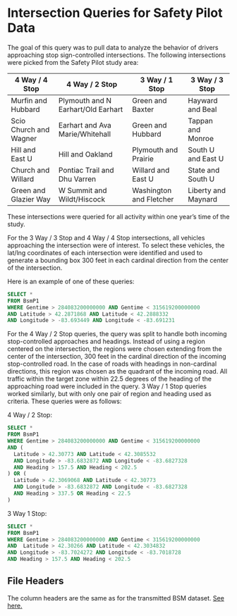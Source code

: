# Intersection Queries for Safety Pilot Data

The goal of this query was to pull data to analyze the behavior of drivers approaching stop sign-controlled intersections.
The following intersections were picked from the Safety Pilot study area:

4 Way / 4 Stop|4 Way / 2 Stop|3 Way / 1 Stop|3 Way / 3 Stop
---|---|---|---
Murfin and Hubbard|Plymouth and N Earhart/Old Earhart|Green and Baxter|Hayward and Beal
Scio Church and Wagner|Earhart and Ava Marie/Whitehall|Green and Hubbard|Tappan and Monroe
Hill and East U|Hill and Oakland|Plymouth and Prairie|South U and East U
Church and Willard|Pontiac Trail and Dhu Varren|Willard and East U|State and South U
Green and Glazier Way|W Summit and Wildt/Hiscock|Washington and Fletcher|Liberty and Maynard

These intersections were queried for all activity within one year’s time of the study.  

For the 3 Way / 3 Stop and 4 Way / 4 Stop intersections, all vehicles approaching the intersection were of interest.
To select these vehicles, the lat/lng coordinates of each intersection were identified and used to generate a 
bounding box 300 feet in each cardinal direction from the center of the intersection. 

Here is an example of one of these queries:

``` sql
SELECT * 
FROM BsmP1 
WHERE Gentime > 284083200000000 AND Gentime < 315619200000000 
AND Latitude > 42.2871868 AND Latitude < 42.2888332 
AND Longitude > -83.693449 AND Longitude < -83.691231
```

For the 4 Way / 2 Stop queries, the query was split to handle both incoming stop-controlled approaches and headings.
Instead of using a region centered on the intersection, the regions were chosen extending from the center of the intersection,
300 feet in the cardinal direction of the incoming stop-controlled road. In the case of roads with headings in non-cardinal directions, this region was chosen as the quadrant of the incoming road.  All traffic within the target zone within 22.5 degrees of the heading of the approaching road were included in the query.  3 Way / 1 Stop queries worked similarly, but with only one pair of region and heading used as criteria.
These queries were as follows:

4 Way / 2 Stop:

``` sql
SELECT * 
FROM BsmP1 
WHERE Gentime > 284083200000000 AND Gentime < 315619200000000 
AND ( 
  Latitude > 42.30773 AND Latitude < 42.3085532
  AND Longitude > -83.6832872 AND Longitude < -83.6827328
  AND Heading > 157.5 AND Heading < 202.5
) OR (
  Latitude > 42.3069068 AND Latitude < 42.30773
  AND Longitude > -83.6832872 AND Longitude < -83.6827328
  AND Heading > 337.5 OR Heading < 22.5
)
```

3 Way 1 Stop:

``` sql
SELECT * 
FROM BsmP1 
WHERE Gentime > 284083200000000 AND Gentime < 315619200000000 
AND  Latitude > 42.30266 AND Latitude < 42.3034832 
AND Longitude > -83.7024272 AND Longitude < -83.7018728 
AND Heading > 157.5 AND Heading < 202.5
```

## File Headers
The column headers are the same as for the transmitted BSM dataset. [See here.](https://github.com/caocscar/ConnectedVehicleDocs/blob/master/BSMdocumentation.md#variables)



